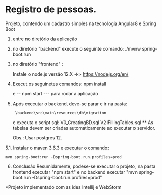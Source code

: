 # Registro de pessoas.
Projeto, contendo um cadastro simples na tecnologia Angular8 e Spring Boot

1. entre no diretório da aplicação
2. no diretório "backend" execute o seguinte comando:
   ./mvnw spring-boot:run
3. no diretório "frontend" :

	Instale o node.js versão 12.X ->> https://nodejs.org/en/
4. Execut os seguinetes comandos:
	npm install
	
	e -- npm start --- para rodar a aplicação
5. Após executar o backend, deve-se parar e ir na pasta:

		\backend\src\main\resources\db\migration
	
	e executa o script sql: V0_CreatingBD.sql 
				V2 FillingTables.sql
				** As tabelas devem ser criadas automaticamente ao executar o servidor.
	
	Obs.: Usar postgres 12.
	
5.1. Instalar o maven 3.6.3 e executar o comando: 
	
	mvn spring-boot:run -Dspring-boot.run.profiles=prod

6. Conclusão
	Resumidamente, podese-se executar o projeto, na pasta frontend executar "npm start" e no backend executar "mvn spring-boot:run -Dspring-boot.run.profiles=prod"
	
*Projeto implementado com as ides Intellij e WebStorm



	
